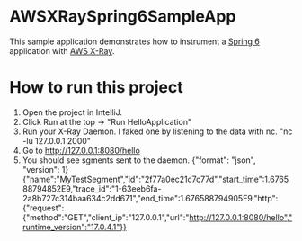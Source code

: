 # AWSXRaySpring6SampleApp
This sample application demonstrates how to instrument a [Spring 6](https://spring.io/blog/2022/11/16/spring-framework-6-0-goes-ga) application with [AWS X-Ray](https://github.com/aws/aws-xray-sdk-java).

# How to run this project
1. Open the project in IntelliJ.
1. Click Run at the top -> "Run HelloApplication"
1. Run your X-Ray Daemon. I faked one by listening to the data with nc. "nc -lu 127.0.0.1 2000"
1. Go to http://127.0.0.1:8080/hello
1. You should see sgments sent to the daemon.
{"format": "json", "version": 1}
{"name":"MyTestSegment","id":"2f77a0ec21c7c77d","start_time":1.676588794852E9,"trace_id":"1-63eeb6fa-2a8b727c314baa634c2dd671","end_time":1.676588794905E9,"http":{"request":{"method":"GET","client_ip":"127.0.0.1","url":"http://127.0.0.1:8080/hello","runtime_version":"17.0.4.1"}}
